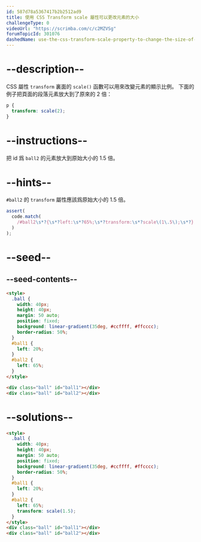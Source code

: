 ```yaml
---
id: 587d78a5367417b2b2512ad9
title: 使用 CSS Transform scale 屬性可以更改元素的大小
challengeType: 0
videoUrl: "https://scrimba.com/c/c2MZVSg"
forumTopicId: 301076
dashedName: use-the-css-transform-scale-property-to-change-the-size-of-an-element
---
```


# --description--

CSS 屬性 `transform` 裏面的 `scale()` 函數可以用來改變元素的顯示比例。 下面的例子把頁面的段落元素放大到了原來的 2 倍：

```css
p {
  transform: scale(2);
}
```

# --instructions--

把 id 爲 `ball2` 的元素放大到原始大小的 1.5 倍。

# --hints--

`#ball2` 的 `transform` 屬性應該爲原始大小的 1.5 倍。

```js
assert(
  code.match(
    /#ball2\s*?{\s*?left:\s*?65%;\s*?transform:\s*?scale\(1\.5\);\s*?}|#ball2\s*?{\s*?transform:\s*?scale\(1\.5\);\s*?left:\s*?65%;\s*?}/gi
  )
);
```

# --seed--

## --seed-contents--

```html
<style>
  .ball {
    width: 40px;
    height: 40px;
    margin: 50 auto;
    position: fixed;
    background: linear-gradient(35deg, #ccffff, #ffcccc);
    border-radius: 50%;
  }
  #ball1 {
    left: 20%;
  }
  #ball2 {
    left: 65%;
  }
</style>

<div class="ball" id="ball1"></div>
<div class="ball" id="ball2"></div>
```

# --solutions--

```html
<style>
  .ball {
    width: 40px;
    height: 40px;
    margin: 50 auto;
    position: fixed;
    background: linear-gradient(35deg, #ccffff, #ffcccc);
    border-radius: 50%;
  }
  #ball1 {
    left: 20%;
  }
  #ball2 {
    left: 65%;
    transform: scale(1.5);
  }
</style>
<div class="ball" id="ball1"></div>
<div class="ball" id="ball2"></div>
```
